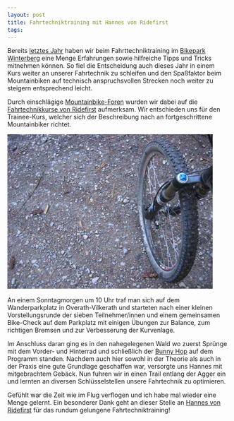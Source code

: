 ```yaml
---
layout: post
title: Fahrtechniktraining mit Hannes von Ridefirst
tags:
---
```


Bereits [letztes Jahr](/2009/07/12/bikepark-winterberg) haben wir beim Fahrttechniktraining im [Bikepark Winterberg](http://www.bikepark-winterberg.de) eine Menge Erfahrungen sowie hilfreiche Tipps und Tricks mitnehmen können. So fiel die Entscheidung auch dieses Jahr in einem Kurs weiter an unserer Fahrtechnik zu schleifen und den Spaßfaktor beim Mountainbiken auf technisch anspruchsvollen Strecken noch weiter zu steigern entsprechend leicht.

Durch einschlägige [Mountainbike-Foren](http://www.mtb-news.de) wurden wir dabei auf die [Fahrtechnikkurse von Ridefirst](http://ridefirst.wordpress.com) aufmerksam. Wir entschieden uns für den Trainee-Kurs, welcher sich der Beschreibung nach an fortgeschrittene Mountainbiker richtet.

![Federgabel am Canyon Nerve XC](/images/2010-07-18/img_0709.jpg)

An einem Sonntagmorgen um 10 Uhr traf man sich auf dem Wanderparkplatz in Overath-Vilkerath und starteten nach einer kleinen Vorstellungsrunde der sieben Teilnehmer/innen und einem gemeinsamen Bike-Check auf dem Parkplatz mit einigen Übungen zur Balance, zum richtigen Bremsen und zur Verbesserung der Kurvenlage.

Im Anschluss daran ging es in den nahegelegenen Wald wo zuerst Sprünge mit dem Vorder- und Hinterrad und schließlich der [Bunny Hop](http://www.bike-show.de/fahrtechnik/bunny_hop.php) auf dem Programm standen. Nachdem auch hier sowohl in der Theorie als auch in der Praxis eine gute Grundlage geschaffen war, versorgte uns Hannes mit mitgebrachtem Gebäck. Nun fuhren wir in einen Trail entlang der Agger ein und lernten an diversen Schlüsselstellen unsere Fahrtechnik zu optimieren.

Gefühlt war die Zeit wie im Flug verflogen und ich habe mal wieder eine Menge gelernt. Ein besonderer Dank geht an dieser Stelle an [Hannes von Ridefirst](http://ridefirst.wordpress.com) für das rundum gelungene Fahrtechniktraining!

